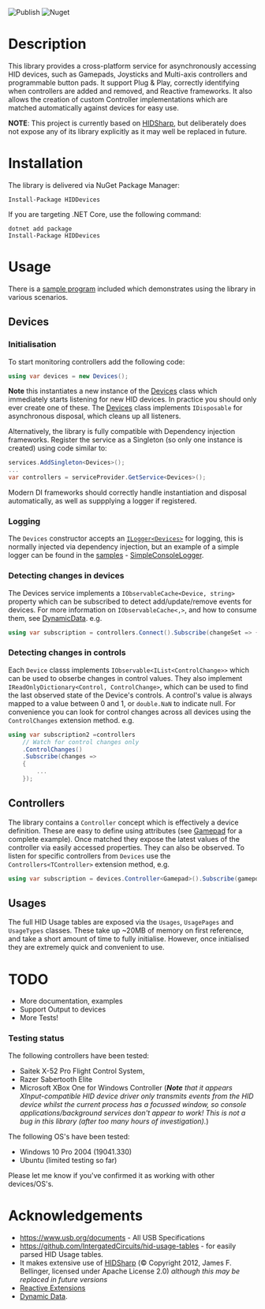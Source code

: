 ![Publish](https://github.com/DevDecoder/HIDDevices/workflows/Build%20and%20Publish/badge.svg)
![Nuget](https://img.shields.io/nuget/v/HIDDevices)

# Description
This library provides a cross-platform service for asynchronously accessing HID devices, such as Gamepads, Joysticks and Multi-axis controllers and programmable button pads.  It support Plug & Play, correctly identifying when controllers are added and removed, and Reactive frameworks.  It also allows the creation of custom Controller implementations which are matched automatically against devices for easy use.

**NOTE**: This project is currently based on [HIDSharp](https://www.zer7.com/software/hidsharp), but deliberately does not expose any of its library explicitly as it may well be replaced in future.

# Installation
The library is delivered via NuGet Package Manager:

```
Install-Package HIDDevices
```

If you are targeting .NET Core, use the following command:

```
dotnet add package 
Install-Package HIDDevices
```

# Usage

There is a [sample program](HIDDevices.Sample) included which demonstrates using the library in various scenarios.

## Devices

### Initialisation
To start monitoring controllers add the following code:

```csharp
using var devices = new Devices();
```

**Note** this instantiates a new instance of the [Devices](HIDDevices/Devices.cs) class which immediately starts listening for new HID devices.  In practice you should only ever create one of these.  The [Devices](HIDDevices/Devices.cs) class implements `IDisposable` for asynchronous disposal, which cleans up all listeners.

Alternatively, the library is fully compatible with Dependency injection frameworks.  Register the service as a Singleton (so only one instance is created) using code similar to:
```csharp
services.AddSingleton<Devices>();
...
var controllers = serviceProvider.GetService<Devices>();
```

Modern DI frameworks should correctly handle instantiation and disposal automatically, as well as suppplying a logger if registered.

### Logging
The `Devices` constructor accepts an [`ILogger<Devices>`](https://docs.microsoft.com/en-us/dotnet/api/microsoft.extensions.logging.ilogger-1?view=dotnet-plat-ext-3.1&viewFallbackFrom=netstandard-2.1) for logging, this is normally injected via dependency injection, but an example of a simple logger can be found in the [samples](HIDDevices.Sample) - [SimpleConsoleLogger](HIDDevices.Sample/SimpleConsoleLogger.cs).


### Detecting changes in devices
The Devices service implements a `IObservableCache<Device, string>` property which can be subscribed to detect add/update/remove events for devices.  For more information on `IObservableCache<,>`, and how to consume them, see [DynamicData](https://github.com/reactiveui/DynamicData). e.g.

```csharp
using var subscription = controllers.Connect().Subscribe(changeSet => { ... });
```

### Detecting changes in controls
Each `Device` classs implements  `IObservable<IList<ControlChange>>` which can be used to obserbe changes in control values.  They also implement `IReadOnlyDictionary<Control, ControlChange>`, which can be used to find the last observed state of the Device's controls. A control's value is always mapped to a value between 0 and 1, or `double.NaN` to indicate null.  For convenience you can look for control changes across all devices using the `ControlChanges` extension method.  e.g.

```csharp
using var subscription2 =controllers
    // Watch for control changes only
    .ControlChanges()
    .Subscribe(changes =>
    {
        ...
    });
```

## Controllers
The library contains a `Controller` concept which is effectively a device definition.  These are easy to define using attributes (see [Gamepad](HIDDevices/Controllers/Gamepad.cs) for a complete example).  Once matched they expose the latest values of the controller via easily accessed properties.  They can also be observed.  To listen for specific controllers from `Devices` use the `Controllers<TController>` extension method, e.g.

```csharp
using var subscription = devices.Controller<Gamepad>().Subscribe(gamepd => {...});            {
```

## Usages
The full HID Usage tables are exposed via the `Usages`, `UsagePages` and `UsageTypes` classes.  These take up ~20MB of memory on first reference, and take a short amount of time to fully initialise.  However, once initialised they are extremely quick and convenient to use.

# TODO

* More documentation, examples
* Support Output to devices
* More Tests!

### Testing status

The following controllers have been tested:
* Saitek X-52 Pro Flight Control System,
* Razer Sabertooth Elite
* Microsoft XBox One for Windows Controller (_**Note** that it appears XInput-compatible HID device driver only transmits events from the HID device whilst the current process has a focussed window, so console applications/background services don't appear to work!  This is not a bug in this library (after too many hours of investigation)._)

The following OS's have been tested:
* Windows 10 Pro 2004 (19041.330)
* Ubuntu (limited testing so far)

Please let me know if you've confirmed it as working with other devices/OS's.

# Acknowledgements

* https://www.usb.org/documents - All USB Specifications
* https://github.com/IntergatedCircuits/hid-usage-tables - for easily parsed HID Usage tables.
* It makes extensive use of [HIDSharp](https://www.zer7.com/software/hidsharp) (© Copyright 2012, James F. Bellinger, licensed under Apache License 2.0) _although this may be replaced in future versions_
* [Reactive Extensions](https://github.com/dotnet/reactive)
* [Dynamic Data](https://github.com/reactiveui/DynamicData).